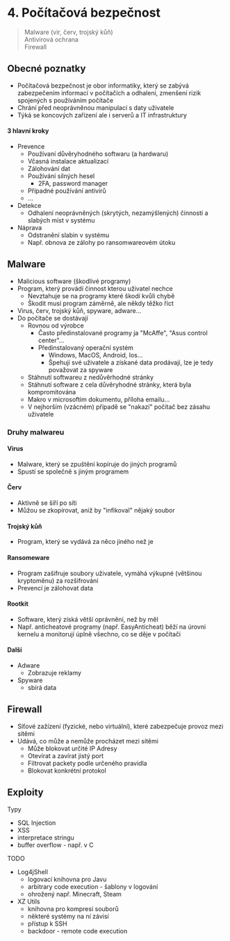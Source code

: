 # 4. Počítačová bezpečnost

> Malware (vir, červ, trojský kůň) \
> Antivirová ochrana \
> Firewall

## Obecné poznatky

- Počítačová bezpečnost je obor informatiky, který se zabývá zabezpečením informací v počítačích a odhalení, zmenšení rizik spojených s používáním počítače
- Chrání před neoprávněnou manipulací s daty uživatele
- Týká se koncových zařízení ale i serverů a IT infrastruktury

#### 3 hlavní kroky

- Prevence
  - Používaní důvěryhodného softwaru (a hardwaru)
  - Včasná instalace aktualizací
  - Zálohování dat
  - Používání silných hesel
    - 2FA, password manager
  - Případné používání antivirů
  - ...
- Detekce
  - Odhalení neoprávněných (skrytých, nezamýšlených) činností a slabých míst v systému
- Náprava
  - Odstranění slabin v systému
  - Např. obnova ze zálohy po ransomwareovém útoku

## Malware

- Malicious software (škodlivé programy)
- Program, který provádí činnost kterou uživatel nechce
  - Nevztahuje se na programy které škodí kvůli chybě
  - Škodit musí program záměrně, ale někdy těžko říct
- Virus, červ, trojský kůň, spyware, adware...
- Do počítače se dostávají
  - Rovnou od výrobce
    - Často předinstalované programy ja "McAffe", "Asus control center"...
    - Předinstalovaný operační systém
      - Windows, MacOS, Android, Ios...
      - Špehují své uživatele a získané data prodávají, lze je tedy považovat za spyware
  - Stáhnutí softwareu z nedůvěrhodné stránky
  - Stáhnutí software z cela důvěryhodné stránky, která byla kompromitována
  - Makro v microsoftím dokumentu, příloha emailu...
  - V nejhorším (vzácném) případě se "nakazí" počítač bez zásahu uživatele

### Druhy malwareu

#### Virus

- Malware, který se zpuštění kopíruje do jiných programů
- Spustí se společně s jiným programem

#### Červ

- Aktivně se šíří po síti
- Můžou se zkopírovat, aniž by "infikoval" nějaký soubor

#### Trojský kůň

- Program, který se vydává za něco jiného než je

#### Ransomeware

- Program zašifruje soubory uživatele, vymáhá výkupné (většinou kryptoměnu) za rozšifrování
- Prevencí je zálohovat data

#### Rootkit

- Software, který získá větší oprávnění, než by měl
- Např. anticheatové programy (např. EasyAnticheat) běží na úrovni kernelu a monitorují úplně všechno, co se děje v počítači

#### Další

- Adware
  - Zobrazuje reklamy
- Spyware
  - sbírá data

## Firewall

- Síťové zažízení (fyzické, nebo virtuální), které zabezpečuje provoz mezi sítěmi
- Udává, co může a nemůže procházet mezi sítěmi
  - Může blokovat určité IP Adresy
  - Otevírat a zavírat jistý port
  - Filtrovat packety podle určeného pravidla
  - Blokovat konkrétní protokol

## Exploity

Typy

- SQL Injection
- XSS
- interpretace stringu
- buffer overflow - např. v C

TODO

- Log4jShell
  - logovací knihovna pro Javu
  - arbitrary code execution - šablony v logování
  - ohrožený např. Minecraft, Steam
- XZ Utils
  - knihovna pro kompresi souborů
  - některé systémy na ní závisí
  - přístup k SSH
  - backdoor - remote code execution
